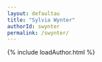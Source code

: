 ```yaml
---
layout: defaultau
title: "Sylvia Wynter"
authorId: swynter
permalink: /swynter/
---
```

{% include loadAuthor.html %}
<script>
    $(document).ready(function(){
        showAuthorBio('{{ page.authorId }}');
   });
</script>